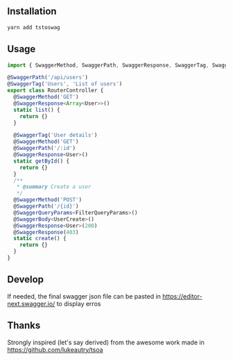 ## Installation
```bash
yarn add tstoswag
```

## Usage 
```typescript
import { SwaggerMethod, SwaggerPath, SwaggerResponse, SwaggerTag, SwaggerBody, SwaggerQueryParams } from 'tstoswag'

@SwaggerPath('/api/users')
@SwaggerTag('Users', 'List of users')
export class RouterController {
  @SwaggerMethod('GET')
  @SwaggerResponse<Array<User>>()
  static list() {
    return {}
  }

  @SwaggerTag('User details')
  @SwaggerMethod('GET')
  @SwaggerPath('/:id')
  @SwaggerResponse<User>()
  static getById() {
    return {}
  }
  /**
   * @summary Create a user
   */
  @SwaggerMethod('POST')
  @SwaggerPath('/{id}')
  @SwaggerQueryParams<FilterQueryParams>()
  @SwaggerBody<UserCreate>()
  @SwaggerResponse<User>(200)
  @SwaggerResponse(403)
  static create() {
    return {}
  }
}
```

## Develop

If needed, the final swagger json file can be pasted in https://editor-next.swagger.io/ to display erros

## Thanks

Strongly inspired (let's say derived) from the awesome work made in https://github.com/lukeautry/tsoa
